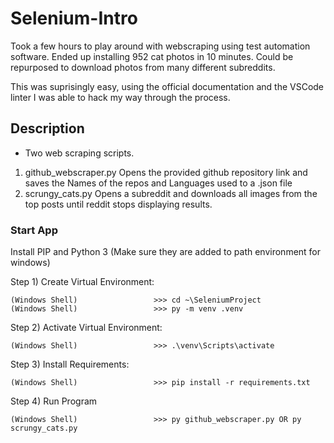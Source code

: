 # Selenium-Intro
Took a few hours to play around with webscraping using test automation software. 
Ended up installing 952 cat photos in 10 minutes. Could be repurposed to download photos from many different subreddits.

This was suprisingly easy, using the official documentation and the VSCode linter I was able to hack my way through the process.

## Description
- Two web scraping scripts.
 1. github_webscraper.py Opens the provided github repository link and saves the Names of the repos and Languages used to a .json file 
 2. scrungy_cats.py Opens a subreddit and downloads all images from the top posts until reddit stops displaying results.

### Start App

Install PIP and Python 3
(Make sure they are added to path environment for windows)

Step 1) Create Virtual Environment:

    (Windows Shell)                 >>> cd ~\SeleniumProject
    (Windows Shell)                 >>> py -m venv .venv

Step 2) Activate Virtual Environment:

    (Windows Shell)                 >>> .\venv\Scripts\activate

Step 3) Install Requirements:

    (Windows Shell)                 >>> pip install -r requirements.txt

Step 4) Run Program

    (Windows Shell)                 >>> py github_webscraper.py OR py scrungy_cats.py
    
